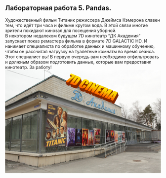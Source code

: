 ## Лабораторная работа 5. Pandas.
Художественный фильм Титаник режиссера Джеймса Кэмерона славен тем, что идёт три часа и фильме кругом вода. В этой связи многие зрители покидают кинозал для посещения уборной.  
В некотором недалеком будущем 7D кинотеатр “ДК Академия” запускает показ ремастера фильма в формате 7D GALACTIC HD. И нанимает специалиста по обработке данных и машинному обучению, чтобы он рассчитал нагрузку на туалетные комнаты во время сеанса. Этот специалист вы! В первую очередь вам необходимо отфильтровать и должным образом подготовить данные, которые вам предоставил кинотеатр. За работу!  
![alt text](https://github.com/d-pack/LessonsPAK/raw/079c14e5db7f0d5c4e53b563cc0984135643899e//images/LessonsI/Cinema7D.png)
